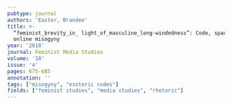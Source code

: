 ```yaml
---
pubtype: journal
authors: 'Easter, Brandee'
title: >-
  “feminist_brevity_in_ light_of_masculine_long-windedness”: Code, space, and
  online misogyny
year: '2018'
journal: Feminist Media Studies
volume: '18'
issue: '4'
pages: 675-685
annotation: ''
tags: ["misogyny", "esoteric codes"]
fields: ["feminist studies", "media studies", "rhetoric"]
---
```

